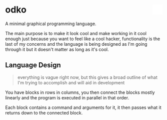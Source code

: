 # odko <img src="logo/odko128.png" align="right" width="32" height="32">
A minimal graphical programming language.

The main purpose is to make it look cool and make working in it cool enough just because you want to feel like a cool hacker, functionality is the last of my concerns and the language is being designed as I'm going through it but it doesn't matter as long as it's cool.

## Language Design
> everything is vague right now, but this gives a broad outline of what I'm trying to accomplish and will aid in development

You have blocks in rows in columns, you then connect the blocks mostly linearly and the program is executed in parallel in that order.

Each block contains a command and arguments for it, it then passes what it returns down to the connected block.
